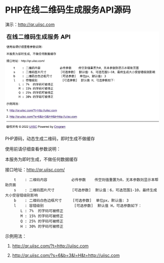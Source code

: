 # PHP在线二维码生成服务API源码

演示：http://qr.uiisc.com

![预览](assets/WX20221030-130157.jpg)

PHP源码，动态生成二维码，即时生成不做缓存

使用前请仔细查看参数说明：

本服务为即时生成，不做任何数据缓存

接口地址：http://qr.uiisc.com/

```
    t    : 二维码内容           必传参数    传空则值重置为0，无本参数则显示本帮助页面
    s    : 二维码图片尺寸        [可选参数]  默认值：6，可选范围1-10，最终生成大小受容错级别影响
    b    : 二维码白色边框尺寸     [可选参数]  单位px，默认值: 3
    l    : 容错级别              [可选参数]  默认值 H，可选参数如下：
       L : 7%  的字码可被修正
       M : 15% 的字码可被修正
       Q : 25% 的字码可被修正
       H : 30% 的字码可被修正
```

示例用法：

1. http://qr.uiisc.com/?t=http://uiisc.com

2. http://qr.uiisc.com/?s=6&b=3&l=H&t=http://uiisc.com
